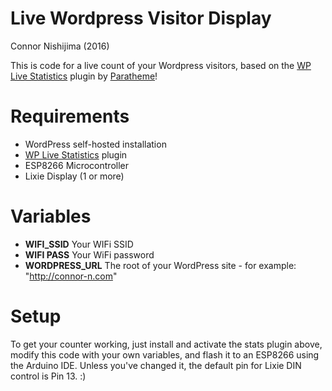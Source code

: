 # Live Wordpress Visitor Display
Connor Nishijima (2016)

This is code for a live count of your Wordpress visitors, based on the [WP Live Statistics](https://wordpress.org/plugins/wp-live-statistics/) plugin by [Paratheme](https://paratheme.com/)!

# Requirements

- WordPress self-hosted installation
- [WP Live Statistics](https://wordpress.org/plugins/wp-live-statistics/) plugin
- ESP8266 Microcontroller
- Lixie Display (1 or more)

# Variables

- **WIFI_SSID** Your WIFi SSID
- **WIFI PASS** Your WiFi password
- **WORDPRESS_URL** The root of your WordPress site - for example: "http://connor-n.com"

# Setup

To get your counter working, just install and activate the stats plugin above, modify this code with your own variables, and flash it to an ESP8266 using the Arduino IDE. Unless you've changed it, the default pin for Lixie DIN control is Pin 13. :)
